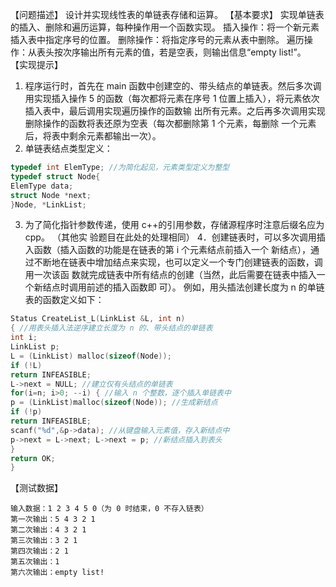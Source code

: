【问题描述】
设计并实现线性表的单链表存储和运算。
【基本要求】
实现单链表的插入、删除和遍历运算，每种操作用一个函数实现。
插入操作：将一个新元素插入表中指定序号的位置。
删除操作：将指定序号的元素从表中删除。
遍历操作：从表头按次序输出所有元素的值，若是空表，则输出信息“empty list!”。
【实现提示】
1. 程序运行时，首先在 main 函数中创建空的、带头结点的单链表。然后多次调用实现插入操作
5
的函数（每次都将元素在序号 1 位置上插入），将元素依次插入表中，最后调用实现遍历操作的函数输
出所有元素。之后再多次调用实现删除操作的函数将表还原为空表（每次都删除第 1 个元素，每删除
一个元素后，将表中剩余元素都输出一次）。
2. 单链表结点类型定义：
```c
typedef int ElemType; //为简化起见，元素类型定义为整型
typedef struct Node{
ElemType data;
struct Node *next;
}Node, *LinkList;
```
3. 为了简化指针参数传递，使用 c++的引用参数，存储源程序时注意后缀名应为 cpp。 （其他实
验题目在此处的处理相同）
4．创建链表时，可以多次调用插入函数（插入函数的功能是在链表的第 i 个元素结点前插入一个
新结点），通过不断地在链表中增加结点来实现，也可以定义一个专门创建链表的函数，调用一次该函
数就完成链表中所有结点的创建（当然，此后需要在链表中插入一个新结点时调用前述的插入函数即
可）。
例如，用头插法创建长度为 n 的单链表的函数定义如下：
```c
Status CreateList_L(LinkList &L, int n)
{ //用表头插入法逆序建立长度为 n 的、带头结点的单链表
int i;
LinkList p;
L = (LinkList) malloc(sizeof(Node));
if (!L)
return INFEASIBLE;
L->next = NULL; //建立仅有头结点的单链表
for(i=n; i>0; --i) { //输入 n 个整数，逐个插入单链表中
p = (LinkList)malloc(sizeof(Node)); //生成新结点
if (!p)
return INFEASIBLE;
scanf("%d",&p->data); //从键盘输入元素值，存入新结点中
p->next = L->next; L->next = p; //新结点插入到表头
}
return OK;
}
```
【测试数据】
```
输入数据：1 2 3 4 5 0（为 0 时结束，0 不存入链表）
第一次输出：5 4 3 2 1
第二次输出：4 3 2 1
第三次输出：3 2 1
第四次输出：2 1
第五次输出：1
第六次输出：empty list!
```